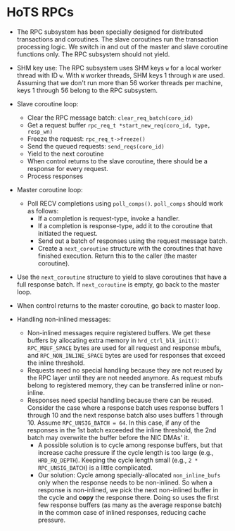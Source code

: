 # HoTS RPCs

* The RPC subsystem has been specially designed for distributed transactions and
coroutines. The slave coroutines run the transaction processing logic. We
switch in and out of the master and slave coroutine functions only. The RPC
subsystem should not yield.

* SHM key use: The RPC subsystem uses SHM keys `w` for a local worker thread
with ID `w`. With `W` worker threads, SHM keys 1 through `W` are used. Assuming
that we don't run more than 56 worker threads per machine, keys 1 through 56
belong to the RPC subsystem.

* Slave coroutine loop:
  * Clear the RPC message batch: `clear_req_batch(coro_id)`
  * Get a request buffer `rpc_req_t *start_new_req(coro_id, type, resp_wn)`
  * Freeze the request: `rpc_req_t->freeze()`
  * Send the queued requests: `send_reqs(coro_id)`
  * Yield to the next coroutine
  * When control returns to the slave coroutine, there should be a response for
    every request.
  * Process responses

* Master coroutine loop:
  * Poll RECV completions using `poll_comps()`. `poll_comps` should work as
    follows:
    * If a completion is request-type, invoke a handler.
    * If a completion is response-type, add it to the coroutine that initiated
      the request.
    * Send out a batch of responses using the request message batch.
    * Create a `next_coroutine` structure with the coroutines that have finished
	  execution. Return this to the caller (the master coroutine).
 * Use the `next_coroutine` structure to yield to slave coroutines that have a
   full response batch. If `next_coroutine` is empty, go back to the master loop.
 * When control returns to the master coroutine, go back to master loop.

* Handling non-inlined messages:
  * Non-inlined messages require registered buffers. We get these buffers by
    allocating extra memory in `hrd_ctrl_blk_init()`: `RPC_MBUF_SPACE` bytes
    are used for all request and response mbufs, and `RPC_NON_INLINE_SPACE`
    bytes are used for responses that exceed the inline threshold.
  * Requests need no special handling because they are not reused by the RPC
    layer until they are not needed anymore. As request mbufs belong to
    registered memory, they can be transferred inline or non-inline.
  * Responses need special handling because there can be reused. Consider the
    case where a response batch uses response buffers 1 through 10 and the next
    response batch also uses buffers 1 through 10. Assume `RPC_UNSIG_BATCH = 64`.
    In this case, if any of the responses in the 1st batch exceeded the inline
    threshold, the 2nd batch may overwrite the buffer before the NIC DMAs' it.
    * A possible solution is to cycle among response buffers, but that increase
      cache pressure if the cycle length is too large (e.g., `HRD_RQ_DEPTH`).
      Keeping the cycle length small (e.g., `2 * RPC_UNSIG_BATCH`) is a little
      complicated.
    * Our solution: Cycle among specially-allocated `non_inline_bufs` only when
      the response needs to be non-inlined. So when a response is non-inlined,
      we pick the next non-inlined buffer in the cycle and **copy** the response
      there. Doing so uses the first few response buffers (as many as the average
      response batch) in the common case of inlined responses, reducing cache
      pressure.
